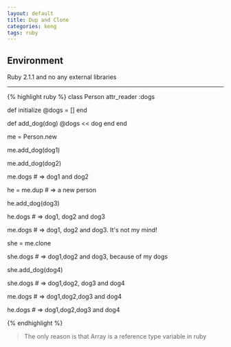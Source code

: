 ```yaml
---
layout: default
title: Dup and Clone
categories: keng
tags: ruby
---
```

## Environment ##
Ruby 2.1.1 and no any external libraries
- - -

{% highlight ruby %}
class Person
  attr_reader :dogs

  def initialize
    @dogs = []
  end

  def add_dog(dog)
    @dogs << dog
  end
end

me = Person.new

me.add_dog(dog1)

me.add_dog(dog2)

me.dogs # => dog1 and dog2

he = me.dup # => a new person

he.add_dog(dog3)

he.dogs # => dog1, dog2 and dog3

me.dogs # => dog1, dog2 and dog3. It's not my mind!

she = me.clone

she.dogs # => dog1,dog2 and dog3, because of my dogs

she.add_dog(dog4)

she.dogs # => dog1,dog2, dog3 and dog4

me.dogs # => dog1,dog2,dog3 and dog4

he.dogs # => dog1,dog2,dog3 and dog4

{% endhighlight %}

> The only reason is that Array is a reference type variable in ruby
